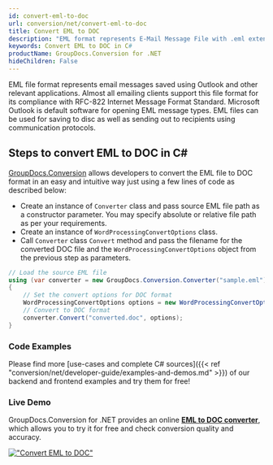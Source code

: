 ```yaml
---
id: convert-eml-to-doc
url: conversion/net/convert-eml-to-doc
title: Convert EML to DOC
description: "EML format represents E-Mail Message File with .eml extension. Learn how to convert EML to DOC file programmatically in C# language using GroupDocs.Conversion for .NET library."
keywords: Convert EML to DOC in C#
productName: GroupDocs.Conversion for .NET
hideChildren: False
---
```


EML file format represents email messages saved using Outlook and other relevant applications. Almost all emailing clients support this file format for its compliance with RFC-822 Internet Message Format Standard. Microsoft Outlook is default software for opening EML message types. EML files can be used for saving to disc as well as sending out to recipients using communication protocols.

## Steps to convert EML to DOC in C#

[GroupDocs.Conversion](https://products.groupdocs.com/conversion/net) allows developers to convert the EML file to DOC format in an easy and intuitive way just using a few lines of code as described below:

* Create an instance of `Converter` class and pass source EML file path as a constructor parameter. You may specify absolute or relative file path as per your requirements. 
* Create an instance of `WordProcessingConvertOptions` class.
* Call `Converter` class `Convert` method and pass the filename for the converted DOC file and the `WordProcessingConvertOptions` object from the previous step as parameters.

```csharp
// Load the source EML file
using (var converter = new GroupDocs.Conversion.Converter("sample.eml"))
{
    // Set the convert options for DOC format
    WordProcessingConvertOptions options = new WordProcessingConvertOptions();
    // Convert to DOC format
    converter.Convert("converted.doc", options);
}
```

### Code Examples

Please find more [use-cases and complete C# sources]({{< ref "conversion/net/developer-guide/examples-and-demos.md" >}}) of our backend and frontend examples and try them for free!

### Live Demo

GroupDocs.Conversion for .NET provides an online [**EML to DOC converter**](https://products.groupdocs.app/conversion/eml-to-doc), which allows you to try it for free and check conversion quality and accuracy.

[!["Convert EML to DOC"](conversion/net/images/convert-eml-to-doc.png)](https://products.groupdocs.app/conversion/eml-to-doc)